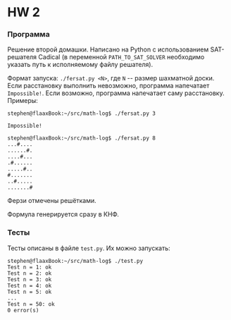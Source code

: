# HW 2

### Программа

Решение второй домашки. Написано на Python с использованием SAT-решателя Cadical (в переменной `PATH_TO_SAT_SOLVER` необходимо указать путь к исполняемому файлу решателя).

Формат запуска: `./fersat.py <N>`, где `N` -- размер шахматной доски. Если расстановку выполнить невозможно, программа напечатает `Impossible!`. Если возможно, программа напечатает саму расстановку. Примеры:
```
stephen@flaaxBook:~/src/math-log$ ./fersat.py 3

Impossible!

```
```
stephen@flaaxBook:~/src/math-log$ ./fersat.py 8
...#....
......#.
....#...
.#......
.....#..
#.......
..#.....
.......#
```

Ферзи отмечены решётками.

Формула генерируется сразу в КНФ.

### Тесты

Тесты описаны в файле `test.py`. Их можно запускать:
```
stephen@flaaxBook:~/src/math-log$ ./test.py 
Test n = 1: ok
Test n = 2: ok
Test n = 3: ok
Test n = 4: ok
Test n = 5: ok
...
Test n = 50: ok
0 error(s)
```
